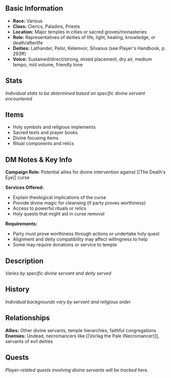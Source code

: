 
## Basic Information
- **Race:** Various
- **Class:** Clerics, Paladins, Priests
- **Location:** Major temples in cities or sacred groves/monasteries
- **Role:** Representatives of deities of life, light, healing, knowledge, or death/afterlife
- **Deities:** Lathander, Pelor, Kelemvor, Silvanus (see Player's Handbook, p. 293ff)
- **Voice:** Sustained/direct/strong, mixed placement, dry air, medium tempo, mid volume, friendly tone


## Stats
*Individual stats to be determined based on specific divine servant encountered*

## Items
- Holy symbols and religious implements
- Sacred texts and prayer books
- Divine focusing items
- Ritual components and relics

## DM Notes & Key Info
**Campaign Role:** Potential allies for divine intervention against [[The Death's Eye]] curse

**Services Offered:**
- Explain theological implications of the curse
- Provide divine magic for cleansing (if party proves worthiness)
- Access to powerful rituals or relics
- Holy quests that might aid in curse removal

**Requirements:**
- Party must prove worthiness through actions or undertake holy quest
- Alignment and deity compatibility may affect willingness to help
- Some may require donations or service to temple

## Description
*Varies by specific divine servant and deity served*

## History
*Individual backgrounds vary by servant and religious order*

## Relationships
**Allies:** Other divine servants, temple hierarchies, faithful congregations
**Enemies:** Undead, necromancers like [[Vorlag the Pale (Necromancer)]], servants of evil deities

## Quests
*Player-related quests involving divine servants will be tracked here.*
